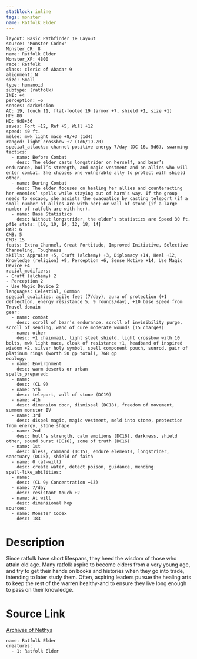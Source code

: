 ```yaml
---
statblock: inline
tags: monster
name: Ratfolk Elder
---
```

```statblock
layout: Basic Pathfinder 1e Layout
source: "Monster Codex"
Monster_CR: 8
name: Ratfolk Elder
Monster_XP: 4800
race: Ratfolk
class: cleric of Abadar 9
alignment: N
size: Small
type: humanoid
subtype: (ratfolk)
INI: +4
perception: +6
senses: darkvision
AC: 19, touch 11, flat-footed 19 (armor +7, shield +1, size +1)
HP: 80
HD: 9d8+36
saves: Fort +12, Ref +5, Will +12
speed: 40 ft.
melee: mwk light mace +8/+3 (1d4)
ranged: light crossbow +7 (1d6/19-20)
special_attacks: channel positive energy 7/day (DC 16, 5d6), swarming
tactics:
  - name: Before Combat
    desc: The elder casts longstrider on herself, and bear’s endurance, bull’s strength, and magic vestment and on allies who will enter combat. She chooses one vulnerable ally to protect with shield other.
  - name: During Combat
    desc: The elder focuses on healing her allies and counteracting her enemies’ spells while staying out of harm’s way. If the group needs to escape, she assists the evacuation by casting teleport (if a small number of allies are with her) or wall of stone (if a large number of ratfolk are with her).
  - name: Base Statistics
    desc: Without longstrider, the elder’s statistics are Speed 30 ft.
pf1e_stats: [10, 10, 14, 12, 18, 14]
BAB: 6
CMB: 5
CMD: 15
feats: Extra Channel, Great Fortitude, Improved Initiative, Selective Channeling, Toughness
skills: Appraise +5, Craft (alchemy) +3, Diplomacy +14, Heal +12, Knowledge (religion) +9, Perception +6, Sense Motive +14, Use Magic Device +4
racial_modifiers:
- Craft (alchemy) 2
- Perception 2
- Use Magic Device 2
languages: Celestial, Common
special_qualities: agile feet (7/day), aura of protection (+1 deflection, energy resistance 5, 9 rounds/day), +10 base speed from Travel domain
gear:
  - name: combat
    desc: scroll of bear’s endurance, scroll of invisibility purge, scroll of sending, wand of cure moderate wounds (15 charges)
  - name: other
    desc: +1 chainmail, light steel shield, light crossbow with 10 bolts, mwk light mace, cloak of resistance +1, headband of inspired wisdom +2, silver holy symbol, spell component pouch, sunrod, pair of platinum rings (worth 50 gp total), 768 gp
ecology:
  - name: Environment
    desc: warm deserts or urban
spells_prepared:
  - name:
    desc: (CL 9)
  - name: 5th
    desc: teleport, wall of stone (DC19)
  - name: 4th
    desc: dimension door, dismissal (DC18), freedom of movement, summon monster IV
  - name: 3rd
    desc: dispel magic, magic vestment, meld into stone, protection from energy, stone shape
  - name: 2nd
    desc: bull’s strength, calm emotions (DC16), darkness, shield other, sound burst (DC16), zone of truth (DC16)
  - name: 1st
    desc: bless, command (DC15), endure elements, longstrider, sanctuary (DC15), shield of faith
  - name: 0 (at-will)
    desc: create water, detect poison, guidance, mending
spell-like_abilities:
  - name:
    desc: (CL 9; Concentration +13)
  - name: 7/day
    desc: resistant touch +2
  - name: At will
    desc: dimensional hop
sources:
  - name: Monster Codex
    desc: 183
```
# Description
Since ratfolk have short lifespans, they heed the wisdom of those who attain old age. Many ratfolk aspire to become elders from a very young age, and try to get their hands on books and histories when they go into trade, intending to later study them. Often, aspiring leaders pursue the healing arts to keep the rest of the warren healthy-and to ensure they live long enough to pass on their knowledge.
# Source Link
[Archives of Nethys](https://aonprd.com/MonsterDisplay.aspx?ItemName=Ratfolk%20Elder)
```encounter-table
name: Ratfolk Elder
creatures:
  - 1: Ratfolk Elder
```

